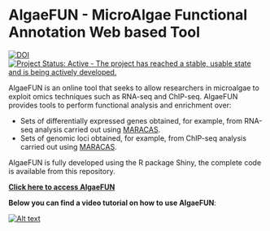# AlgaeFUN - MicroAlgae Functional Annotation Web based Tool 

[![DOI](https://zenodo.org/badge/158584338.svg)](https://zenodo.org/badge/latestdoi/158584338) [![Project Status: Active - The project has reached a stable, usable
state and is being actively
developed.](http://www.repostatus.org/badges/latest/active.svg)](http://www.repostatus.org/#active)

AlgaeFUN is an online tool that seeks to allow researchers in microalgae to exploit omics techniques such as RNA-seq 
and ChIP-seq. AlgaeFUN provides tools to perform functional analysis and enrichment over:

* Sets of differentially expressed genes obtained, for example, from RNA-seq analysis carried out using [MARACAS](https://github.com/fran-romero-campero/MARACAS).
* Sets of genomic loci obtained, for example, from ChIP-seq analysis carried out using [MARACAS](https://github.com/fran-romero-campero/MARACAS).

AlgaeFUN is fully developed using the R package Shiny, the complete code is available from this repository.

[**Click here to access AlgaeFUN**](https://greennetwork.us.es/AlgaeFUN/)

**Below you can find a video tutorial on how to use AlgaeFUN**:

[![Alt text](https://img.youtube.com/vi/ZCWrqOxrdJM/0.jpg)](https://www.youtube.com/watch?v=ZCWrqOxrdJM)

